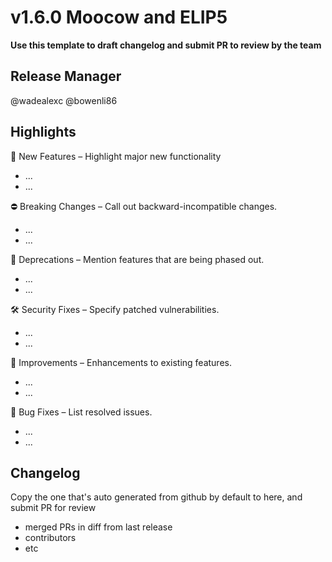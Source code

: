 # v1.6.0 Moocow and ELIP5

**Use this template to draft changelog and submit PR to review by the team**


## Release Manager

@wadealexc @bowenli86


## Highlights

🚀 New Features – Highlight major new functionality
- ...
- ...

⛔ Breaking Changes – Call out backward-incompatible changes.
- ...
- ...

📌 Deprecations – Mention features that are being phased out.
- ...
- ...

🛠️ Security Fixes – Specify patched vulnerabilities.
- ...
- ...

🔧 Improvements – Enhancements to existing features.
- ...
- ...

🐛 Bug Fixes – List resolved issues.
- ...
- ...


## Changelog

Copy the one that's auto generated from github by default to here, and submit PR for review


- merged PRs in diff from last release
- contributors
- etc
